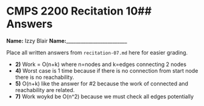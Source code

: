 # CMPS 2200 Recitation 10## Answers

**Name:** Izzy Blair
**Name:**_________________________


Place all written answers from `recitation-07.md` here for easier grading.



- **2)**
Work = O(n+k) where n=nodes and k=edges connecting 2 nodes
- **4)**
Worst case is 1 time because if there is no connection from start node there is no reachability.
- **5)**
O(n+k) like the answer for #2 because the work of connected and reachability are related.
- **7)**
Work woykd be O(n^2) because we must check all edges potentially
